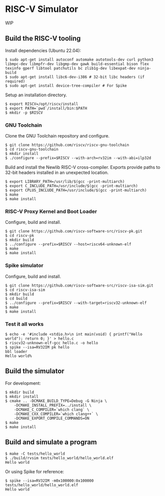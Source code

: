 # RISC-V Simulator

WIP

## Build the RISC-V tooling

Install dependencies (Ubuntu 22.04):
```
$ sudo apt-get install autoconf automake autotools-dev curl python3 libmpc-dev libmpfr-dev libgmp-dev gawk build-essential bison flex texinfo gperf libtool patchutils bc zlib1g-dev libexpat-dev ninja-build
$ sudo apt-get install libc6-dev-i386 # 32-bit libc headers (if required)
$ sudo apt-get install device-tree-compiler # For Spike
```

Setup an installation directory.
```
$ export RISCV=/opt/riscv/install
$ export PATH=`pwd`/install/bin:$PATH
$ mkdir -p $RISCV
```

### GNU Toolchain

Clone the GNU Toolchain repository and configure.
```
$ git clone https://github.com/riscv/riscv-gnu-toolchain
$ cd riscv-gnu-toolchain
$ mkdir install
$ ./configure --prefix=$RISCV --with-arch=rv32im --with-abi=ilp32d
```

Build and install the Newlib RISC-V cross-compiler. Exports provide paths to
32-bit headers installed in an unexpected location.
```
$ export LIBRARY_PATH=/usr/lib/$(gcc -print-multiarch)
$ export C_INCLUDE_PATH=/usr/include/$(gcc -print-multiarch)
$ export CPLUS_INCLUDE_PATH=/usr/include/$(gcc -print-multiarch)
$ make
$ make install
```

### RISC-V Proxy Kernel and Boot Loader

Configure, build and install.
```
$ git clone https://github.com/riscv-software-src/riscv-pk.git
$ cd riscv-pk
$ mkdir build
$ ../configure --prefix=$RISCV --host=riscv64-unknown-elf
$ make
$ make install
```

### Spike simulator

Configure, build and install.
```
$ git clone https://github.com/riscv-software-src/riscv-isa-sim.git
$ cd riscv-isa-sim
$ mkdir build
$ cd build
$ ../configure --prefix=$RISCV --with-target=riscv32-unknown-elf
$ make
$ make install
```

### Test it all works

```
$ echo -e '#include <stdio.h>\n int main(void) { printf("Hello world"); return 0; }' > hello.c
$ riscv32-unknown-elf-gcc hello.c -o hello
$ spike --isa=RV32IM pk hello
bbl loader
Hello world%
```

## Build the simulator

For development:
```
$ mkdir build
$ mkdir install
$ cmake .. -DCMAKE_BUILD_TYPE=Debug -G Ninja \
    -DCMAKE_INSTALL_PREFIX=../install \
    -DCMAKE_C_COMPILER=`which clang` \
    -DCMAKE_CXX_COMPILER=`which clang++` \
    -DCMAKE_EXPORT_COMPILE_COMMANDS=ON
$ make
$ make install
```

## Build and simulate a program

```
$ make -C tests/hello_world
$ ./build/rvsim tests/hello_world/hello_world.elf
Hello world
```

Or using Spike for reference:
```
$ spike --isa=RV32IM -m0x100000:0x100000 tests/hello_world/hello_world.elf
Hello world
```
